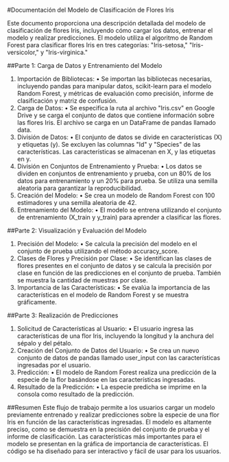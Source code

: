 #Documentación del Modelo de Clasificación de Flores Iris

Este documento proporciona una descripción detallada del modelo de clasificación de flores Iris, incluyendo cómo cargar los datos, entrenar el modelo y realizar predicciones. El modelo utiliza el algoritmo de Random Forest para clasificar flores Iris en tres categorías: "Iris-setosa," "Iris-versicolor," y "Iris-virginica."

##Parte 1: Carga de Datos y Entrenamiento del Modelo
1.	Importación de Bibliotecas:
•	Se importan las bibliotecas necesarias, incluyendo pandas para manipular datos, scikit-learn para el modelo Random Forest, y métricas de evaluación como precisión, informe de clasificación y matriz de confusión.
2.	Carga de Datos:
•	Se especifica la ruta al archivo "Iris.csv" en Google Drive y se carga el conjunto de datos que contiene información sobre las flores Iris. El archivo se carga en un DataFrame de pandas llamado data.
3.	División de Datos:
•	El conjunto de datos se divide en características (X) y etiquetas (y). Se excluyen las columnas "Id" y "Species" de las características. Las características se almacenan en X, y las etiquetas en y.
4.	División en Conjuntos de Entrenamiento y Prueba:
•	Los datos se dividen en conjuntos de entrenamiento y prueba, con un 80% de los datos para entrenamiento y un 20% para prueba. Se utiliza una semilla aleatoria para garantizar la reproducibilidad.
5.	Creación del Modelo:
•	Se crea un modelo de Random Forest con 100 estimadores y una semilla aleatoria de 42.
6.	Entrenamiento del Modelo:
•	El modelo se entrena utilizando el conjunto de entrenamiento (X_train y y_train) para aprender a clasificar las flores.

##Parte 2: Visualización y Evaluación del Modelo
1.	Precisión del Modelo:
•	Se calcula la precisión del modelo en el conjunto de prueba utilizando el método accuracy_score.
2.	Clases de Flores y Precisión por Clase:
•	Se identifican las clases de flores presentes en el conjunto de datos y se calcula la precisión por clase en función de las predicciones en el conjunto de prueba. También se muestra la cantidad de muestras por clase.
3.	Importancia de las Características:
•	Se evalúa la importancia de las características en el modelo de Random Forest y se muestra gráficamente.

##Parte 3: Realización de Predicciones
1.	Solicitud de Características al Usuario:
•	El usuario ingresa las características de una flor Iris, incluyendo la longitud y la anchura del sépalo y del pétalo.
2.	Creación del Conjunto de Datos del Usuario:
•	Se crea un nuevo conjunto de datos de pandas llamado user_input con las características ingresadas por el usuario.
3.	Predicción:
•	El modelo de Random Forest realiza una predicción de la especie de la flor basándose en las características ingresadas.
4.	Resultado de la Predicción:
•	La especie predicha se imprime en la consola como resultado de la predicción.

##Resumen
Este flujo de trabajo permite a los usuarios cargar un modelo previamente entrenado y realizar predicciones sobre la especie de una flor Iris en función de las características ingresadas. El modelo es altamente preciso, como se demuestra en la precisión del conjunto de prueba y el informe de clasificación. Las características más importantes para el modelo se presentan en la gráfica de importancia de características. El código se ha diseñado para ser interactivo y fácil de usar para los usuarios.